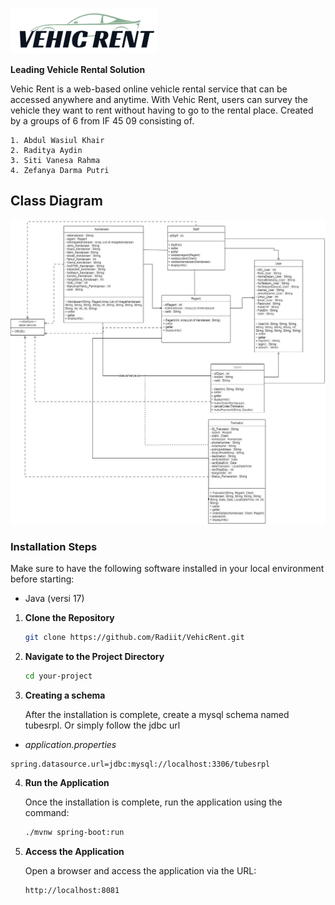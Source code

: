 ![VehicRent](VehicRent.png)


**Leading Vehicle Rental Solution**

Vehic Rent is a web-based online vehicle rental service that can be accessed anywhere and anytime. With Vehic Rent, users can survey the vehicle they want to rent without having to go to the rental place. Created by a groups of 6 from IF 45 09 consisting of.

    1. Abdul Wasiul Khair
    2. Raditya Aydin
    3. Siti Vanesa Rahma 
    4. Zefanya Darma Putri 


## Class Diagram
![Class Diagram](classDiagram_vehicrent.jpg)

### Installation Steps
Make sure to have the following software installed in your local environment before starting:

- Java (versi 17)
1. **Clone the Repository**

    ```bash
    git clone https://github.com/Radiit/VehicRent.git
    ```

2. **Navigate to the Project Directory**

    ```bash
    cd your-project
    ```

3. **Creating a schema**

    After the installation is complete, create a mysql schema named tubesrpl. Or simply follow the jdbc url

- *application.properties*
```application.properties
spring.datasource.url=jdbc:mysql://localhost:3306/tubesrpl
```

4. **Run the Application**

    Once the installation is complete, run the application using the command:

    ```bash
    ./mvnw spring-boot:run
    ```

5. **Access the Application**

    Open a browser and access the application via the URL:

    ```http
    http://localhost:8081
    ```
